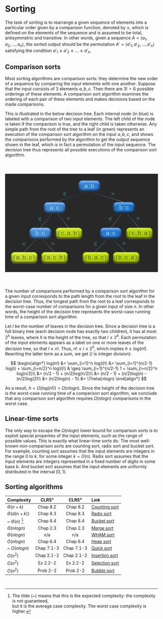 # Sorting

The task of sorting is to rearrange a given sequence of elements into a particular order given by a comparison function, denoted by $\leq$, which is defined on the elements of the sequence and is assumed to be total, antisymmetric and transitive. In other words, given a sequence $A = \langle a_1, a_2, \dots, a_n \rangle$, the sorted output should be the permutation $A' = \langle a'_1, a'_2, \dots, a'_n \rangle$ satisfying the condition $a'_1 \leq a'_2 \leq \dots \leq a'_n$.

## Comparison sorts

Most sorting algorithms are comparison sorts: they determine the new order of a sequence by comparing the input elements with one another. Suppose that the input consists of $3$ elements $a, b, c$. Then there are $3! = 6$ possible orderings of these elements. A comparison sort algorithm examines the ordering of each pair of these elements and makes decisions based on the made comparisons.

This is illustrated in the below decision tree. Each internal node (in blue) is labeled with a comparison of two input elements. The left child of the node is taken if the comparison is true, and the right child is taken otherwise. Any simple path from the root of the tree to a leaf (in green) represents an execution of the comparison sort algorithm on the input $a, b, c$, and shows the comparisons performed by the algorithm to get the output sequence shown in the leaf, which is in fact a permutation of the input sequence. The decision tree thus represents all possible executions of the comparison sort algorithm.

<p align="center" width="50%">
<img src="sorting.png"
     alt="decision tree"
     style="float: left; padding-top:40px; padding-bottom:40px" />
</p><br clear="left">  

The number of comparisons performed by a comparison sort algorithm for a given input corresponds to the path length from the root to the leaf in the decision tree. Thus, the longest path from the root to a leaf corresponds to the worst-case number of comparisons for a given input of size $n$. In other words, the height of the decision tree represents the worst-case running time of a comparison sort algorithm.

Let $l$ be the number of leaves in the decision tree. Since a decision tree is a full binary tree (each decision node has exactly two children), it has at most $2^h$ leaves, where $h$ is the height of the tree, so that $l \leq 2^h$. Each permutation of the input elements appears as a label on one or more leaves of the decision tree, so that $l \geq n!$. Thus, $n! \leq l \leq 2^h$, which implies $h \geq log(n!)$. Rewriting the latter term as a sum, we get (/ is integer division):

$$
\begin{align*}
log(n!) &=  \sum_{i=1}^n log(i)\\
&= \sum_{i=1}^{n/2-1} log(i) + \sum_{i=n/2}^n log(i)\\
& \geq \sum_{i=1}^{n/2-1} 1 + \sum_{i=n/2}^n log(n/2)\\
&= (n/2 - 1) + (n/2)log(n/2)\\
&= (n/2 - 1) + (n/2)log(n) - (n/2)log(2)\\
&= (n/2)log(n) - 1\\
&= \Theta(nlogn)
\end{align*}
$$

As a result, $h = \Omega(log(n!)) = \Omega(nlogn)$. Since the height of the decision tree is the worst-case running time of a comparison sort algorithm, we conclude that any comparison sort algorithm requires $\Omega(nlogn)$ comparisons in the worst case.

## Linear-time sorts

The only way to escape the $\Omega(nlogn)$ lower bound for comparison sorts is to exploit special properties of the input elements, such as the range of possible values. This is exactly what linear-time sorts do. The most well-known non-comparison sorts are counting sort, radix sort and bucket sort. For example, counting sort assumes that the input elements are integers in the range $0$ to $k$, for some integer $k = O(n)$. Radix sort assumes that the input elements are integers represented in a fixed number of digits in some base $b$. And bucket sort assumes that the input elements are uniformly distributed in the interval $[0, 1)$.

## Sorting algorithms

| **Complexity** | **CLRS³** |  **CLRS⁴** | **Link** |
|:---|:---:|:---:|:---|
| $\Theta(n + k)$ | Chap 8.2 | Chap 8.2 | [Counting sort](https://github.com/pl3onasm/Algorithms-and-data-structures/tree/main/algorithms/sorting/counting-sort)
| $\Theta(d(n + k))$ | Chap 8.3 | Chap 8.3 | [Radix sort](https://github.com/pl3onasm/Algorithms-and-data-structures/tree/main/algorithms/sorting/radix-sort)
| ~ $\Theta(n)$ [^1] | Chap 8.4 | Chap 8.4 | [Bucket sort](https://github.com/pl3onasm/Algorithms-and-data-structures/tree/main/algorithms/sorting/bucket-sort)
| $\Theta(nlogn)$ | Chap 2.3 | Chap 2.3 |  [Merge sort](https://github.com/pl3onasm/Algorithms-and-data-structures/tree/main/algorithms/sorting/merge-sort)
| $\Theta(nlogn)$ | n/a | n/a  | [WHAM sort](https://github.com/pl3onasm/Algorithms-and-data-structures/tree/main/algorithms/sorting/wham-sort)
| $O(nlogn)$ | Chap 6.4 | Chap 6.4 |  [Heap sort](https://github.com/pl3onasm/Algorithms-and-data-structures/tree/main/algorithms/sorting/heap-sort)
| ~ $O(nlogn)$ | Chap 7.1-3 | Chap 7.1-3 | [Quick sort](https://github.com/pl3onasm/Algorithms-and-data-structures/tree/main/algorithms/sorting/quick-sort)
| $O(n^2)$ | Chap 2.1-2 | Chap 2.1-2 | [Insertion sort](https://github.com/pl3onasm/Algorithms-and-data-structures/tree/main/algorithms/sorting/insertion-sort)
| $O(n^2)$ | Ex 2.2-2 | Ex 2.2-2 | [Selection sort](https://github.com/pl3onasm/Algorithms-and-data-structures/tree/main/algorithms/sorting/selection-sort)
| $O(n^2)$ | Prob 2-2 | Prob 2-2 | [Bubble sort](https://github.com/pl3onasm/Algorithms-and-data-structures/tree/main/algorithms/sorting/bubble-sort)

&nbsp;&nbsp;

[^1]: The tilde (~) means that this is the expected complexity: the complexity is not guaranteed,  
but it is the average case complexity. The worst case complexity is higher.
